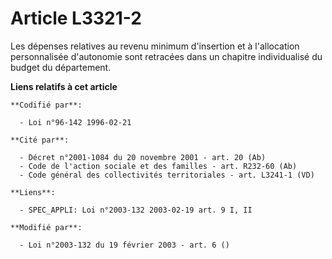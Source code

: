 # Article L3321-2

Les dépenses relatives au revenu minimum d'insertion et à l'allocation personnalisée d'autonomie sont retracées dans un
chapitre individualisé du budget du département.

**Liens relatifs à cet article**

	**Codifié par**:

	  - Loi n°96-142 1996-02-21

	**Cité par**:

	  - Décret n°2001-1084 du 20 novembre 2001 - art. 20 (Ab)
	  - Code de l'action sociale et des familles - art. R232-60 (Ab)
	  - Code général des collectivités territoriales - art. L3241-1 (VD)

	**Liens**:

	  - SPEC_APPLI: Loi n°2003-132 2003-02-19 art. 9 I, II

	**Modifié par**:

	  - Loi n°2003-132 du 19 février 2003 - art. 6 ()
